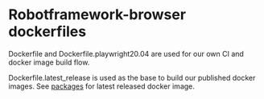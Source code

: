 # Robotframework-browser dockerfiles

Dockerfile and Dockerfile.playwright20.04 are used for our own CI and docker image build flow.

Dockerfile.latest_release is used as the base to build our published docker images. 
See [packages](https://github.com/MarketSquare/robotframework-browser/packages) for latest released docker image.
